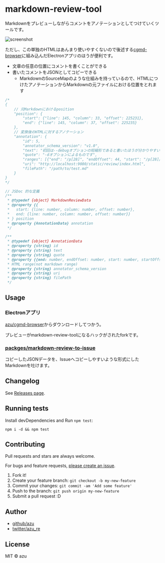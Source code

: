 # markdown-review-tool

Markdownをプレビューしながらコメントをアノテーションとしてつけていくツールです。

![screenshot](https://monosnap.com/file/eBG78kCoJQAcFiJRyLlndaijqM71Tj.png)

ただし、この単独のHTMLはあんまり使いやすくないので後述する[cgmd-browser](https://github.com/nakajmg/cgmd-browser "cgmd-browser")に組み込んだElectronアプリのほうが便利です。

- 文章の任意の位置にコメントを書くことができる
- 書いたコメントをJSONとしてコピーできる
    - MarkdownのSourceMapのような仕組みを持っているので、HTMLにつけたアノテーションからMarkdownの元ファイルにおける位置をとれます

```js
/* 
{
    // 元Markdownにおけるposition
    "position": {
        "start": {"line": 145, "column": 33, "offset": 225231},
        "end": {"line": 145, "column": 37, "offset": 225235}
    },
    // 変換後のHTMLに対するアノテーション
    "annotation": {
        "id": 5,
        "annotator_schema_version": "v1.0",
        "text": "初回は--debugオプションの短縮形であると書いたほうが分かりやすいかも\n(以下にもデバッグ時に使うぞって感じ)\nhttps://github.com/substack/node-browserify",
        "quote": "-dオプションによるものです",
        "ranges": [{"end": "/p[28]", "endOffset": 44, "start": "/p[28]/code[2]", "startOffset": 0}],
        "uri": "http://localhost:9080/static/review/index.html",
        "filePath": "/path/to/test.md"
    }
}
*/

// JSDoc 的な定義
/**
 * @typedef {object} MarkdownReviewData
 * @property {{
 *   start: {line: number, column: number, offset: number},
 *   end: {line: number, column: number, offset: number}}
 * } position
 * @property {AnnotationData} annotation
 */

/**
 * @typedef {object} AnnotationData
 * @property {string} id
 * @property {string} text
 * @property {string} quote
 * @property {{end: number, endOffset: number, start: number, startOffset: number}} ranges
 * HTML range(not markdown range)
 * @property {string} annotator_schema_version
 * @property {string} uri
 * @property {string} filePath
 */
```

## Usage

### Electronアプリ

[azu/cgmd-browser](https://github.com/azu/cgmd-browser "azu/cgmd-browser")からダウンロードしてつかう。

プレビューがmarkdown-review-toolになるハックがされたforkです。

### [packges/markdown-review-to-issue](packges/markdown-review-to-issue)

コピーしたJSONデータを、Issueへコピーしやすいような形式にしたMarkdownを吐けます。

## Changelog

See [Releases page](https://github.com/azu/markdown-review-tool/releases).

## Running tests

Install devDependencies and Run `npm test`:

    npm i -d && npm test

## Contributing

Pull requests and stars are always welcome.

For bugs and feature requests, [please create an issue](https://github.com/azu/markdown-review-tool/issues).

1. Fork it!
2. Create your feature branch: `git checkout -b my-new-feature`
3. Commit your changes: `git commit -am 'Add some feature'`
4. Push to the branch: `git push origin my-new-feature`
5. Submit a pull request :D

## Author

- [github/azu](https://github.com/azu)
- [twitter/azu_re](https://twitter.com/azu_re)

## License

MIT © azu
